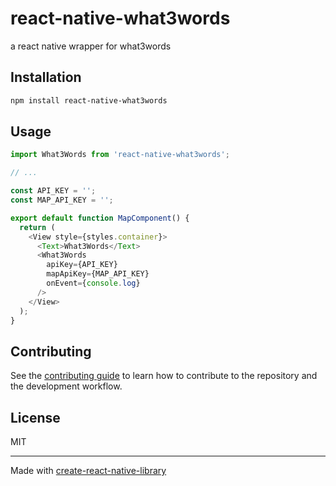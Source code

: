 # react-native-what3words

a react native wrapper for what3words

## Installation

```sh
npm install react-native-what3words
```

## Usage

```js
import What3Words from 'react-native-what3words';

// ...

const API_KEY = '';
const MAP_API_KEY = '';

export default function MapComponent() {
  return (
    <View style={styles.container}>
      <Text>What3Words</Text>
      <What3Words
        apiKey={API_KEY}
        mapApiKey={MAP_API_KEY}
        onEvent={console.log}
      />
    </View>
  );
}
```

## Contributing

See the [contributing guide](CONTRIBUTING.md) to learn how to contribute to the repository and the development workflow.

## License

MIT

---

Made with [create-react-native-library](https://github.com/callstack/react-native-builder-bob)
